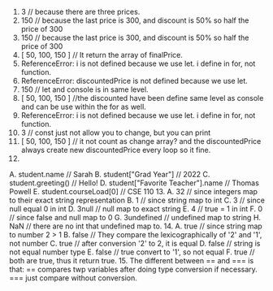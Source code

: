 1. 3 // because there are three prices.
2. 150 // because the last price is 300, and discount is 50% so half the price of 300
3. 150 // because the last price is 300, and discount is 50% so half the price of 300
4. [ 50, 100, 150 ] // It return the array of finalPrice.
5. ReferenceError: i is not defined  because we use let. i define in for, not function.
6. ReferenceError: discountedPrice is not defined because we use let.
7. 150 // let and console is in same level.
8. [ 50, 100, 150 ] //the discounted have been define same level as console and can be use within the for as well.
9. ReferenceError: i is not defined because we use let. i define in for, not function.
10. 3 // const just not allow you to change, but you can print
11. [ 50, 100, 150 ] // it not count as change array? and the discountedPrice always create new discountedPrice every loop so it fine.
12.
A. student.name                     // Sarah
B. student["Grad Year"]             // 2022
C. student.greeting()               // Hello!
D. student["Favorite Teacher"].name // Thomas Powell
E. student.courseLoad[0]            // CSE 110
13.
A. 32               // since integers map to their exact string representation
B. 1                // since string map to int
C. 3                // since null equal 0 in int
D. 3null            // null map to exact string
E. 4                // true = 1 in int
F. 0                // since false and null map to 0
G. 3undefined       // undefined map to string
H. NaN              // there are no int that undefined map to.
14.
A. true     // since string map to number 2 > 1
B. false    // They compare the lexicographically of '2' and '1', not number
C. true     // after conversion '2' to 2, it is equal
D. false    // string is not equal number type
E. false    // true convert to '1', so not equal
F. true     // both are true, thus it return true.
15. The different between == and === is that:
== compares twp variables after doing type conversion if necessary.
=== just compare without conversion.

